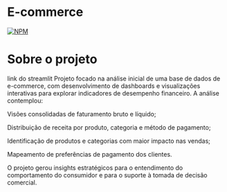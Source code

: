 # E-commerce
[![NPM](https://img.shields.io/npm/l/react)](https://github.com/caiocgoes/E-commerce/blob/main/LICENSE)
# Sobre o projeto
link do streamlit
Projeto focado na análise inicial de uma base de dados de e-commerce, com desenvolvimento de dashboards e visualizações interativas para explorar indicadores de desempenho financeiro. A análise contemplou:

Visões consolidadas de faturamento bruto e líquido;

Distribuição de receita por produto, categoria e método de pagamento;

Identificação de produtos e categorias com maior impacto nas vendas;

Mapeamento de preferências de pagamento dos clientes.

O projeto gerou insights estratégicos para o entendimento do comportamento do consumidor e para o suporte à tomada de decisão comercial.


